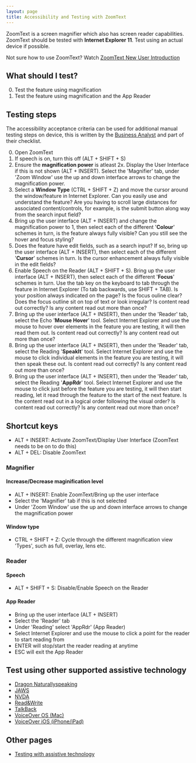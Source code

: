 ```yaml
---
layout: page
title: Accessibility and Testing with ZoomText
---
```


ZoomText is a screen magnifier which also has screen reader capabilities. ZoomText should be tested with **Internet Explorer 11**. Test using an actual device if possible. 

Not sure how to use ZoomText? Watch [ZoomText New User Introduction](https://www.youtube.com/watch?v=jqLo_OmpFmU)

## What should I test?
0. Test the feature using magnification
1. Test the feature using magnification and the App Reader 

## Testing steps

The accessibility acceptance criteria can be used for additional manual testing steps on device, this is written by the [Business Analyst](accessibility-news-and-business-analysts) and part of their checklist. 

0. Open ZoomText
1. If speech is on, turn this off (ALT + SHIFT + S)
2. Ensure the **magnification power** is atleast 2x. Display the User Interface if this is not shown (ALT + INSERT). Select the 'Magnifier' tab, under 'Zoom Window' use the up and down interface arrows to change the magnification power.
3. Select a **Window Type** (CTRL + SHIFT + Z) and move the cursor around the window/feature in Internet Explorer. Can you easily use and understand the feature? Are you having to scroll large distances for associated content/controls, for example, is the submit button along way from the search input field?
3. Bring up the user interface (ALT + INSERT) and change the magnification power to 1, then select each of the different '**Colour**' schemes in turn, is the feature always fully visible? Can you still see the hover and focus styling?
5. Does the feature have edit fields, such as a search input? If so, bring up the user interface (ALT + INSERT), then select each of the different '**Cursor**' schemes in turn. Is the cursor enhancement always fully visible in the edit fields?
6. Enable Speech on the Reader (ALT + SHIFT + S). Bring up the user interface (ALT + INSERT), then select each of the different '**Focus**' schemes in turn. Use the tab key on the keyboard to tab through the feature in Internet Explorer (To tab backwards, use SHIFT + TAB). Is your position always indicated on the page? Is the focus ouline clear? Does the focus outline sit on top of text or look irregular? Is content read out correctly? Is any content read out more than once?
7. Bring up the user interface (ALT + INSERT), then under the 'Reader' tab, select the Echo '**Mouse Hover**' tool. Select Internet Explorer and use the mouse to hover over elements in the feature you are testing, it will then read them out. Is content read out correctly? Is any content read out more than once?
8. Bring up the user interface (ALT + INSERT), then under the 'Reader' tab, select the Reading '**SpeakIt**' tool. Select Internet Explorer and use the mouse to click individual elements in the feature you are testing, it will then speak these out. Is content read out correctly? Is any content read out more than once?
9. Bring up the user interface (ALT + INSERT), then under the 'Reader' tab, select the Reading '**AppRdr**' tool. Select Internet Explorer and use the mouse to click just before the feature you are testing, it will then start reading, let it read through the feature to the start of the next feature. Is the content read out in a logical order following the visual order? Is content read out correctly? Is any content read out more than once?

## Shortcut keys
* ALT + INSERT: Activate ZoomText/Display User Interface (ZoomText needs to be on to do this)
* ALT + DEL: Disable ZoomText

### Magnifier

#### Increase/Decrease maginification level
* ALT + INSERT: Enable ZoomText/Bring up the user interface 
* Select the 'Magnifier' tab if this is not selected
* Under 'Zoom Window' use the up and down interface arrows to change the magnification power

#### Window type
* CTRL + SHIFT + Z: Cycle through the different magnification view 'Types', such as full, overlay, lens etc.

### Reader

#### Speech
* ALT + SHIFT + S: Disable/Enable Speech on the Reader

#### App Reader
* Bring up the user interface (ALT + INSERT)
* Select the 'Reader' tab
* Under 'Reading' select 'AppRdr' (App Reader)
* Select Internet Explorer and use the mouse to click a point for the reader to start reading from
* ENTER will stop/start the reader reading at anytime
* ESC will exit the App Reader

## Test using other supported assistive technology

- [Dragon Naturallyspeaking](accessibility-and-testing-with-dragon)
- [JAWS](accessibility-and-testing-with-jaws)
- [NVDA](accessibility-and-testing-with-nvda)
- [Read&Write](accessibility-and-testing-with-read-and-write)
- [TalkBack](accessibility-and-testing-with-talkback)
- [VoiceOver OS (Mac)](accessibility-and-testing-with-voiceover-os)
- [VoiceOver iOS (iPhone/iPad)](accessibility-and-testing-with-voiceover-ios)

## Other pages

- [Testing with assistive technology](/accessibility-news-and-you/assistive-technology/testing.html)
